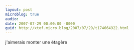 ```yaml
---
layout: post
microblog: true
audio: 
date: 2007-07-29 00:00:00 -0000
guid: http://xtof.micro.blog/2007/07/29/t174664922.html
---
```

j'aimerais monter une étagère
